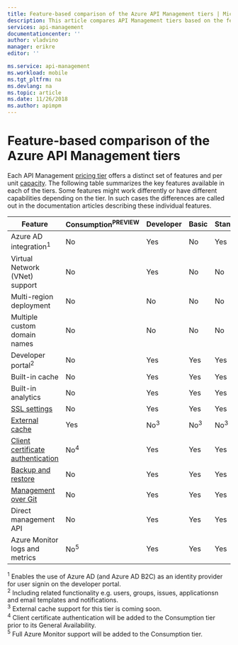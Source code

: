 ```yaml
---
title: Feature-based comparison of the Azure API Management tiers | Microsoft Docs
description: This article compares API Management tiers based on the features they offer.
services: api-management
documentationcenter: ''
author: vladvino
manager: erikre
editor: ''

ms.service: api-management
ms.workload: mobile
ms.tgt_pltfrm: na
ms.devlang: na
ms.topic: article
ms.date: 11/26/2018
ms.author: apimpm
---
```


# Feature-based comparison of the Azure API Management tiers

Each API Management [pricing tier](https://aka.ms/apimpricing) offers a distinct set of features and per unit [capacity](api-management-capacity.md). The following table summarizes the key features available in each of the tiers. Some features might work differently or have different capabilities depending on the tier. In such cases the differences are called out in the documentation articles describing these individual features.

| Feature                                                                                      | Consumption<sup>PREVIEW</sup> | Developer      | Basic          | Standard       | Premium        |
| -------------------------------------------------------------------------------------------- | ----------------------------- | -------------- | -------------- | -------------- | -------------- |
| Azure AD integration<sup>1</sup>                                                             | No                            | Yes            | No             | Yes            | Yes            |
| Virtual Network (VNet) support                                                               | No                            | Yes            | No             | No             | Yes            |
| Multi-region deployment                                                                      | No                            | No             | No             | No             | Yes            |
| Multiple custom domain names                                                                 | No                            | No             | No             | No             | Yes            |
| Developer portal<sup>2</sup>                                                                 | No                            | Yes            | Yes            | Yes            | Yes            |
| Built-in cache                                                                               | No                            | Yes            | Yes            | Yes            | Yes            |
| Built-in analytics                                                                           | No                            | Yes            | Yes            | Yes            | Yes            |
| [SSL settings](api-management-howto-manage-protocols-ciphers.md)                             | No                            | Yes            | Yes            | Yes            | Yes            |
| [External cache](https://aka.ms/apimbyoc)                                                    | Yes                           | No<sup>3</sup> | No<sup>3</sup> | No<sup>3</sup> | No<sup>3</sup> |
| [Client certificate authentication](api-management-howto-mutual-certificates-for-clients.md) | No<sup>4</sup>                | Yes            | Yes            | Yes            | Yes            |
| [Backup and restore](api-management-howto-disaster-recovery-backup-restore.md)               | No                            | Yes            | Yes            | Yes            | Yes            |
| [Management over Git](api-management-configuration-repository-git.md)                        | No                            | Yes            | Yes            | Yes            | Yes            |
| Direct management API                                                                        | No                            | Yes            | Yes            | Yes            | Yes            |
| Azure Monitor logs and metrics                                                               | No<sup>5</sup>                | Yes            | Yes            | Yes            | Yes            |

<sup>1</sup> Enables the use of Azure AD (and Azure AD B2C) as an identity provider for user signin on the developer portal.<br/>
<sup>2</sup> Including related functionality e.g. users, groups, issues, applicationsn and email templates and notifications.<br/>
<sup>3</sup> External cache support for this tier is coming soon.<br/>
<sup>4</sup> Client certificate authentication will be added to the Consumption tier prior to its General Availability.<br/>
<sup>5</sup> Full Azure Monitor support will be added to the Consumption tier.
